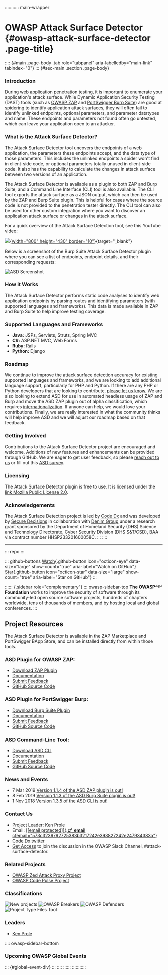 ::::::::::: main-wrapper
# OWASP Attack Surface Detector {#owasp-attack-surface-detector .page-title}

:::: {#main .page-body .tab role="tabpanel" aria-labelledby="main-link" tabindex="0"}
::: {#sec-main .section .page-body}
### Introduction

During web application penetration testing, it is important to enumerate
your application's attack surface. While Dynamic Application Security
Testing (DAST) tools (such as [OWASP
ZAP](https://www2.owasp.org/www-project-zap/) and [PortSwigger Burp
Suite](https://portswigger.net/)) are good at spidering to identify
application attack surfaces, they will often fail to identify unlinked
endpoints, optional parameters, and parameter datatypes and name. These
endpoints and parameters not found often go untested, which can leave
your application open to an attacker.

### What is the Attack Surface Detector?

The Attack Surface Detector tool uncovers the endpoints of a web
application, the parameters these endpoints accept, and the data type of
those parameters. This includes the unlinked endpoints a spider won't
find in client-side code, or optional parameters totally unused in
client-side code. It also has the capability to calculate the changes in
attack surface between two versions of an application.

The Attack Surface Detector is available as a plugin to both ZAP and
Burp Suite, and a Command Line Interface (CLI) tool is also available.
The CLI tool exports the attack surface as a JSON output, which can then
be used by the ZAP and Burp Suite plugin. This is helpful for cases
where the source code is not provided to the penetration tester
directly. The CLI tool can also be used for other custom integration
where you want to discover an application attack surface or changes in
the attack surface.

For a quick overview of the Attack Surface Detection tool, see this
YouTube video:

[![](assets/images/ASD_yt_img.png){width="800" height="430"
border="10"}](https://www.youtube.com/watch?feature=player_embedded&v=MkJ_NVNsrFw){target="_blank"}

Below is a screenshot of the Burp Suite Attack Surface Detector plugin
where you can see a list of endpoints, endpoint details, and their
corresponding requests:

![ASD Screenshot](assets/images/ASD-Endpoint-Screens.png)

### How it Works

The Attack Surface Detector performs static code analyses to identify
web application endpoints by parsing routes and identifying parameters
(with supported languages and frameworks). This data is made available
in ZAP and Burp Suite to help improve testing coverage.

### Supported Languages and Frameworks

- **Java:** JSPs, Servlets, Struts, Spring MVC
- **C#:** ASP.NET MVC, Web Forms
- **Ruby:** Rails
- **Python:** Django

### Roadmap

We continue to improve the attack surface detection accuracy for
existing supported languages and frameworks, and we are looking to add
additional language support, particularly for PHP and Python. If there
are any PHP or Python developers that are looking to contribute, [please
let us
know](../cdn-cgi/l/email-protection.html#e58c8b838aa5868a8180819dcb868a88).
We are also looking to extend ASD for use in automated headless usage of
ZAP and Burp and move the ASD ZAP plugin out of alpha classification,
which requires
[internationalization](https://github.com/zaproxy/zap-extensions/wiki/AddOnsBeta).
If anyone can help, we would love your contributions. Finally, we are
really interested in what the community thinks will help improve ASD and
we will adjust our roadmap based on that feedback.

### Getting Involved

Contributions to the Attack Surface Detector project are encouraged and
welcome. Additions of new features and enhancements can be provided
through GitHub. We are eager to get user feedback, so please [reach out
to
us](../cdn-cgi/l/email-protection.html#6801060e07280b070c0d0c10460b0705)
or fill out this [ASD survey](https://www.surveymonkey.com/r/D2N87GB).

### Licensing

The Attack Surface Detector plugin is free to use. It is licensed under
the [link Mozilla Public License
2.0](https://www.mozilla.org/en-US/MPL/2.0/).

### Acknowledgements

The Attack Surface Detection project is led by [Code
Dx](https://codedx.com/) and was developed by [Secure
Decisions](https://securedecisions.com/) in collaboration with [Denim
Group](https://www.denimgroup.com/) under a research grant sponsored by
the Department of Homeland Security (DHS) Science and Technology
Directorate, Cyber Security Division (DHS S&T/CSD), BAA via contract
number HHSP233201600058C.
:::
::::

------------------------------------------------------------------------

::: repo
:::

::: github-buttons
[Watch](https://github.com/owasp/www-project-attack-surface-detector/subscription){.github-button
icon="octicon-eye" data-size="large" show-count="true"
aria-label="Watch on GitHub"}
[Star](https://github.com/owasp/www-project-attack-surface-detector){.github-button
icon="octicon-star" data-size="large" show-count="true"
aria-label="Star on GitHub"}
:::

:::::: {.sidebar role="complementary"}
::: owasp-sidebar-top
**The OWASP^®^ Foundation** works to improve the security of software
through its community-led open source software projects, hundreds of
chapters worldwide, tens of thousands of members, and by hosting local
and global conferences.
:::

## Project Resources

The Attack Surface Detector is available in the ZAP Marketplace and
PortSwigger BApp Store, and can be installed directly from within those
tools.

### ASD Plugin for OWASP ZAP:

- [Download ZAP
  Plugin](https://github.com/secdec/attack-surface-detector-zap/releases)
- [Documentation](https://github.com/secdec/attack-surface-detector-zap/wiki)
- [Submit
  Feedback](https://github.com/secdec/attack-surface-detector-zap/issues)
- [GitHub Source
  Code](https://github.com/secdec/attack-surface-detector-zap)

### ASD Plugin for PortSwigger Burp:

- [Download Burp Suite
  Plugin](https://github.com/secdec/attack-surface-detector-burp/releases)
- [Documentation](https://github.com/secdec/attack-surface-detector-burp/wiki)
- [Submit
  Feedback](https://github.com/secdec/attack-surface-detector-burp/issues)
- [GitHub Source
  Code](https://github.com/secdec/attack-surface-detector-burp)

### ASD Command-Line Tool:

- [Download ASD
  CLI](https://github.com/secdec/attack-surface-detector-cli/releases)
- [Documentation](https://github.com/secdec/attack-surface-detector-cli/wiki)
- [Submit
  Feedback](https://github.com/secdec/attack-surface-detector-cli/issues)
- [GitHub Source
  Code](https://github.com/secdec/attack-surface-detector-cli)

### News and Events

- 7 Mar 2019 [Version 1.1.4 of the ASD ZAP plugin is
  out!](https://github.com/secdec/attack-surface-detector-zap/releases)
- 8 Feb 2019 [Version 1.1.3 of the ASD Burp Suite plugin is
  out!](https://github.com/secdec/attack-surface-detector-burp/releases)
- 1 Nov 2018 [Version 1.3.5 of the ASD CLI is
  out!](https://github.com/secdec/attack-surface-detector-cli/releases)

### Contact Us

- Project Leader: Ken Prole
- Email: [[\[email protected\]]{.__cf_email__
  cfemail="573c3239792725383b3217242e393827242e247934383a"}](../cdn-cgi/l/email-protection.html#fa919f94d48a8895969fba898394958a898389d4999597)
- [Code Dx twitter](https://twitter.com/codedx)
- [Get Access](https://owasp-slack.herokuapp.com/) to join the
  discussion in the OWASP Slack Channel, #attack-surface-detector.

### Related Projects

- [OWASP Zed Attack Proxy
  Project](https://www.owasp.org/www-project-zap/)
- [OWASP Code Pulse Project](../www-project-code-pulse/index.html)

### Classifications

![New projects](assets/images/New_projects.png) ![OWASP
Breakers](assets/images/Owasp-breakers-small.png) ![OWASP
Defenders](assets/images/Owasp-defenders-small.png) ![Project Type Files
Tool](assets/images/Project_Type_Files_TOOL.png)

### Leaders

- [Ken
  Prole](../cdn-cgi/l/email-protection.html#aac1cfc484dad8c5c6cfeac5ddcbd9da84c5d8cd)

:::: owasp-sidebar-bottom
### Upcoming OWASP Global Events

::: {#global-event-div}
:::
::::
::::::
:::::::::::
